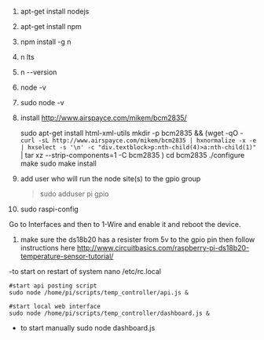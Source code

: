 1. apt-get install nodejs
1. apt-get install npm
1. npm install -g n
1. n lts
1. n --version
1. node -v
1. sudo node -v
1. install http://www.airspayce.com/mikem/bcm2835/

    sudo apt-get install html-xml-utils
    mkdir -p bcm2835 && (wget -qO - `curl -sL http://www.airspayce.com/mikem/bcm2835 | hxnormalize -x -e | hxselect -s '\n' -c "div.textblock>p:nth-child(4)>a:nth-child(1)"` | tar xz --strip-components=1 -C bcm2835 )
    cd bcm2835
    ./configure
    make
    sudo make install

1. add user who will run the node site(s) to the gpio group

    > sudo adduser pi gpio

1. sudo raspi-config

Go to Interfaces and then to 1-Wire and enable it and reboot the device.

1. make sure the ds18b20 has a resister from 5v to the gpio pin then follow instructions here http://www.circuitbasics.com/raspberry-pi-ds18b20-temperature-sensor-tutorial/

-to start on restart of system
nano /etc/rc.local

    #start api posting script
    sudo node /home/pi/scripts/temp_controller/api.js &

    #start local web interface
    sudo node /home/pi/scripts/temp_controller/dashboard.js &

-   to start manually
    sudo node dashboard.js
